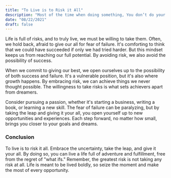 ```yaml
---
title: "To Live is to Risk it All"
description: "Most of the time when doing something, You don’t do your bests, you don’t try as hard as you can, because you actually don’t want to think that you couldn’t do better. It’s comforting to think that you could be in another position if you had given 100% rather than give 100% and fail."
date: "08/22/2021"
draft: false
---
```


Life is full of risks, and to truly live, we must be willing to take them. Often, we hold back, afraid to give our all for fear of failure. It's comforting to think that we could have succeeded if only we had tried harder. But this mindset keeps us from reaching our full potential. By avoiding risk, we also avoid the possibility of success.

When we commit to giving our best, we open ourselves up to the possibility of both success and failure. It's a vulnerable position, but it's also where growth happens. By embracing risk, we can achieve things we never thought possible. The willingness to take risks is what sets achievers apart from dreamers.

Consider pursuing a passion, whether it's starting a business, writing a book, or learning a new skill. The fear of failure can be paralyzing, but by taking the leap and giving it your all, you open yourself up to new opportunities and experiences. Each step forward, no matter how small, brings you closer to your goals and dreams.

### Conclusion

To live is to risk it all. Embrace the uncertainty, take the leap, and give it your all. By doing so, you can live a life full of adventure and fulfillment, free from the regret of "what ifs." Remember, the greatest risk is not taking any risk at all. Life is meant to be lived boldly, so seize the moment and make the most of every opportunity.